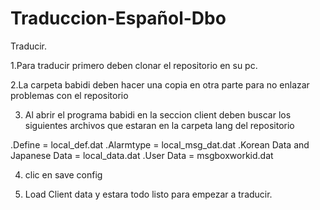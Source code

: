 # Traduccion-Español-Dbo

Traducir.


1.Para traducir primero deben clonar el repositorio en su pc.

2.La carpeta babidi deben hacer una copia en otra parte para no enlazar problemas con el repositorio

3. Al abrir el programa babidi en la seccion client deben buscar los siguientes archivos que estaran en la carpeta lang del repositorio

.Define = local_def.dat
.Alarmtype = local_msg_dat.dat
.Korean Data and Japanese Data = local_data.dat
.User Data = msgboxworkid.dat

4. clic en save config

5. Load Client data  y estara todo listo para empezar a traducir.